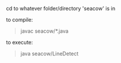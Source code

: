 cd to whatever folder/directory 'seacow' is in

to compile:
>javac seacow/*.java

to execute:
>java seacow/LineDetect
